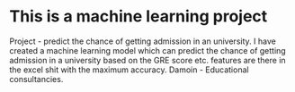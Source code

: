 # This is a machine learning project
Project - predict the chance of getting admission in an university.
I have created a machine learning model which can predict the chance of getting admission in a university based on the GRE score etc. features are there in the excel shit with the maximum accuracy.
Damoin - Educational consultancies.
